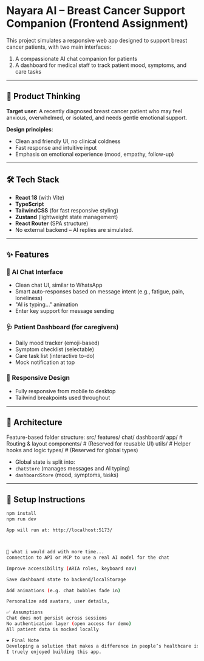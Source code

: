 # Nayara AI – Breast Cancer Support Companion (Frontend Assignment)

This project simulates a responsive web app designed to support breast cancer patients, with two main interfaces:
1. A compassionate AI chat companion for patients
2. A dashboard for medical staff to track patient mood, symptoms, and care tasks

---

## 🧠 Product Thinking

**Target user**: A recently diagnosed breast cancer patient who may feel anxious, overwhelmed, or isolated, and needs gentle emotional support.

**Design principles**:
- Clean and friendly UI, no clinical coldness
- Fast response and intuitive input
- Emphasis on emotional experience (mood, empathy, follow-up)

---

## 🛠 Tech Stack

- **React 18** (with Vite)
- **TypeScript**
- **TailwindCSS** (for fast responsive styling)
- **Zustand** (lightweight state management)
- **React Router** (SPA structure)
- No external backend – AI replies are simulated.

---

## ✨ Features

### 💬 AI Chat Interface
- Clean chat UI, similar to WhatsApp
- Smart auto-responses based on message intent (e.g., fatigue, pain, loneliness)
- "AI is typing..." animation
- Enter key support for message sending

### 🩺 Patient Dashboard (for caregivers)
- Daily mood tracker (emoji-based)
- Symptom checklist (selectable)
- Care task list (interactive to-do)
- Mock notification at top

### 📱 Responsive Design
- Fully responsive from mobile to desktop
- Tailwind breakpoints used throughout

---

## 🧩 Architecture

Feature-based folder structure:
  src/
      features/
        chat/
        dashboard/
      app/                # Routing & layout
      components/         # (Reserved for reusable UI)
      utils/              # Helper hooks and logic
      types/              # (Reserved for global types)


- Global state is split into:
- `chatStore` (manages messages and AI typing)
- `dashboardStore` (mood, symptoms, tasks)

---

## 🚀 Setup Instructions

```bash
npm install
npm run dev

App will run at: http://localhost:5173/



🤔 what i would add with more time...
connection to API or MCP to use a real AI model for the chat

Improve accessibility (ARIA roles, keyboard nav)

Save dashboard state to backend/localStorage

Add animations (e.g. chat bubbles fade in)

Personalize add avatars, user details, 

✅ Assumptions
Chat does not persist across sessions
No authentication layer (open access for demo)
All patient data is mocked locally

❤️ Final Note
Developing a solution that makes a difference in people’s healthcare is a privilege to me.
I truely enjoyed building this app.
